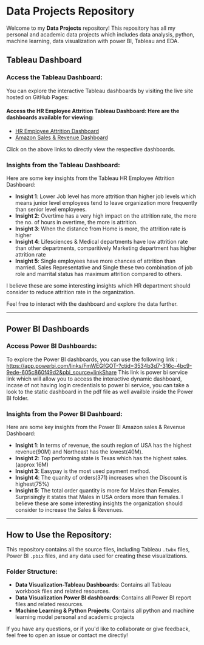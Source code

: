 # Data Projects Repository

Welcome to my **Data Projects** repository! This repository has all my personal and academic data projects which includes data analysis, python, machine learning, data visualization with power BI, Tableau and EDA.

## Tableau Dashboard

### Access the Tableau Dashboard:
You can explore the interactive Tableau dashboards by visiting the live site hosted on GitHub Pages:

#### Access the HR Employee Attrition Tableau Dashboard: Here are the dashboards available for viewing:

- [HR Employee Attrition Dashboard](https://moumita2023.github.io/Data-Projects/)
- [Amazon Sales & Revenue Dashboard](https://moumita2023.github.io/Data-Projects/)

Click on the above links to directly view the respective dashboards.

### Insights from the Tableau Dashboard:
Here are some key insights from the Tableau HR Employee Attrition Dashboard:

- **Insight 1**: Lower Job level has more attrition than higher job levels which means junior level employees tend to leave organization more frequently than senior level employees.
- **Insight 2**: Overtime has a very high impact on the attrition rate, the more the no. of hours in overtime, the more is attrition.
- **Insight 3**: When the distance from Home is more, the attrition rate is higher
- **Insight 4**: Lifesciences & Medical departments have low attrition rate than other departments, comparitively Marketing department has higher attrition rate
- **Insight 5**: Single employees have more chances of attrition than married. Sales Representative and Single these two combination of job role and marrital status has maximum attrition compared to others.
  
I believe these are some interesting insights which HR department should consider to reduce attrition rate in the organization.
  
Feel free to interact with the dashboard and explore the data further.

---

## Power BI Dashboards

### Access Power BI Dashboards:
To explore the Power BI dashboards, you can use the following link :
https://app.powerbi.com/links/FmWEGfGOT-?ctid=3534b3d7-316c-4bc9-9ede-605c860f49d2&pbi_source=linkShare 
This link is power bi service link which will allow you to access the interactive dynamic dashboard, incase of not having login credentials to power bi service, you can take a look to the static dashboard in the pdf file as well availble inside the Power BI folder.

### Insights from the Power BI Dashboard:
Here are some key insights from the Power BI Amazon sales & Revenue Dashboard:

- **Insight 1**: In terms of revenue, the south region of USA has the highest revenue(90M) and Northeast has the lowest(40M).
- **Insight 2**: Top performing state is Texas which has the highest sales.(approx 16M)
- **Insight 3**: Easypay is the most used payment method.
- **Insight 4**: The quanity of orders(371) increases when the Discount is highest(75%)
- **Insight 5**: The total order quantity is more for Males than Females. Surprisingly it states that Males in USA orders more than females.
I believe these are some interesting insights the organization should consider to increase the Sales & Revenues.
---

## How to Use the Repository:

This repository contains all the source files, including Tableau `.twbx` files, Power BI `.pbix` files, and any data used for creating these visualizations.

### Folder Structure:
- **Data Visualization-Tableau Dashboards**: Contains all Tableau workbook files and related resources.
- **Data Visualization Power BI dashboards**: Contains all Power BI report files and related resources.
- **Machine Learning & Python Projects**: Contains all python and machine learning model personal and academic projects

If you have any questions, or if you'd like to collaborate or give feedback, feel free to open an issue or contact me directly!


